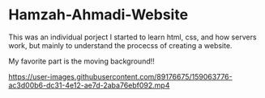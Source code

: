 # Hamzah-Ahmadi-Website
This was an individual porject I started to learn html, css, and how servers work, but mainly to understand the procecss of creating a website.

My favorite part is the moving background!!



https://user-images.githubusercontent.com/89176675/159063776-ac3d00b6-dc31-4e12-ae7d-2aba76ebf092.mp4

